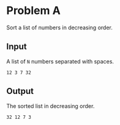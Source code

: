 Problem A
=========

Sort a list of numbers in decreasing order.


Input
-----

A list of `N` numbers separated with spaces.

```
12 3 7 32
```

Output
------

The sorted list in decreasing order.

```
32 12 7 3
```
